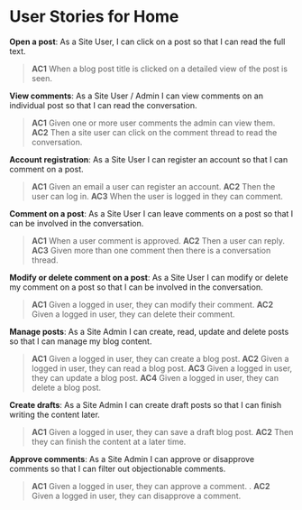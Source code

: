 # User Stories for Home

**Open a post**: As a Site User, I can click on a post so that I can read the full text.
> **AC1** When a blog post title is clicked on a detailed view of the post is seen.

**View comments**: As a Site User / Admin I can view comments on an individual post so that I can read the conversation.
> **AC1** Given one or more user comments the admin can view them.
> **AC2** Then a site user can click on the comment thread to read the conversation.

**Account registration**: As a Site User I can register an account so that I can comment on a post.
> **AC1** Given an email a user can register an account.
> **AC2** Then the user can log in.
> **AC3** When the user is logged in they can comment.

**Comment on a post**: As a Site User I can leave comments on a post so that I can be involved in the conversation.
> **AC1** When a user comment is approved.
> **AC2** Then a user can reply.
> **AC3** Given more than one comment then there is a conversation thread.

**Modify or delete comment on a post**: As a Site User I can modify or delete my comment on a post so that I can be involved in the conversation.
> **AC1** Given a logged in user, they can modify their comment.
> **AC2** Given a logged in user, they can delete their comment.

**Manage posts**: As a Site Admin I can create, read, update and delete posts so that I can manage my blog content.
> **AC1** Given a logged in user, they can create a blog post.
> **AC2** Given a logged in user, they can read a blog post.
> **AC3** Given a logged in user, they can update a blog post.
> **AC4** Given a logged in user, they can delete a blog post.

**Create drafts**: As a Site Admin I can create draft posts so that I can finish writing the content later.
> **AC1** Given a logged in user, they can save a draft blog post.
> **AC2** Then they can finish the content at a later time.

**Approve comments**: As a Site Admin I can approve or disapprove comments so that I can filter out objectionable comments.
> **AC1** Given a logged in user, they can approve a comment.
. **AC2** Given a logged in user, they can disapprove a comment.

